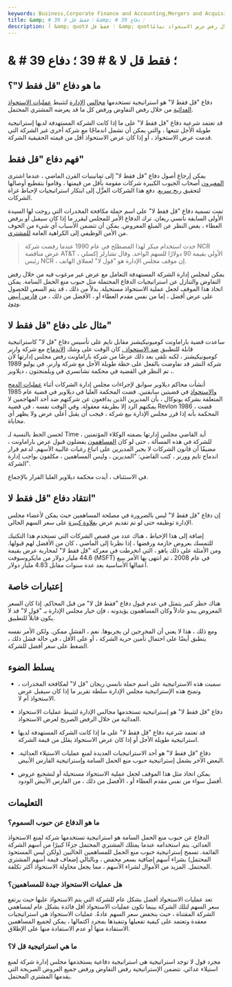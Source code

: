 ```yaml
---
keywords: Business,Corporate Finance and Accounting,Mergers and Acquisitions,M&amp;amp;A
title: &amp; # 39 ؛ فقط قل لا &amp; # 39 ؛ دفاع
description: أ &amp; quot؛ فقط قل لا &amp; quot؛ الدفاع هي إستراتيجية تستخدمها مجالس الإدارة لتثبيط عمليات الاستحواذ العدائية من خلال رفض عرض الاستحواذ تمامًا.
---
```


# & # 39 ؛ فقط قل لا & # 39 ؛ دفاع
## ما هو دفاع "قل فقط لا"؟

دفاع "قل فقط لا" هو استراتيجية تستخدمها [مجالس](/boardofdirectors) [الإدارة](/boardofdirectors) لتثبيط [عمليات الاستحواذ العدائية](/hostiletakeover) من خلال رفض التفاوض ورفض كل ما قد يعرضه المشتري المحتمل.

قد تعتمد شرعية دفاع "قل فقط لا" على ما إذا كانت الشركة المستهدفة لديها إستراتيجية طويلة الأجل تتبعها ، والتي يمكن أن تشمل اندماجًا مع شركة أخرى غير الشركة التي قدمت عرض الاستحواذ ، أو إذا كان عرض الاستحواذ أقل من قيمته الحقيقية الشركة.

## فهم دفاع "قل فقط"

يمكن إرجاع أصول دفاع "قل فقط لا" إلى ثمانينيات القرن الماضي ، عندما اشترى [المغيرون](/raider) أصحاب الجيوب الكبيرة شركات مقومة بأقل من قيمتها ، وقاموا بتقطيع أوصالها لتحقيق [ربح سريع](/profit). دفع هذا الشركات العزَّل إلى ابتكار استراتيجيات لإحباط غزاة الشركات.

تمت تسمية دفاع "قل فقط لا" على اسم حملة مكافحة المخدرات التي روجت لها السيدة الأولى السابقة نانسي ريغان. ترك الدفاع الأمر للمجلس ليقرر ما إذا كان سيقبل أو يرفض العطاء ، بغض النظر عن المبلغ المعروض. يمكن أن تتضمن الأسباب أي شيء من الخوف من الأمن الوظيفي إلى الكراهية العامة [للمشتري](/acquirer).

> حدث استخدام مبكر لهذا المصطلح في عام 1990 عندما رفضت شركة NCR عرض مناقصة AT&T الأولي بقيمة 90 دولارًا للسهم الواحد. وقال تشارلز إكسلي ، رئيس NCR ، إن موقف مجلس الإدارة هو "قول لا" لعملاق الهاتف.

>

يمكن لمجلس إدارة الشركة المستهدفة التعامل مع عرض غير مرغوب فيه من خلال رفض التفاوض والتنازل عن استراتيجيات الدفاع المحتملة مثل حبوب منع الحمل السامة. يمكن اتخاذ هذا الموقف لجعل عملية الاستحواذ مستحيلة. بدلاً من ذلك ، قد يتم السعي للحصول على عرض أفضل ، إما من نفس مقدم العطاء أو ، الأفضل من ذلك ، من [فارس أبيض ودود](/whiteknight).

## مثال على دفاع "قل فقط لا"

ساعدت قضية باراماونت كوميونيكيشنز مقابل تايم على تأسيس دفاع "قل لا" كاستراتيجية قابلة للتطبيق [ضد الاستحواذ .](/anti-takeovermeasure) كان الوقت على وشك [الاندماج](/merger) مع شركة وارنر كوميونيكيشنز ، لكنه تلقى بعد ذلك عرضًا من شركة باراماونت رفض مجلس إدارتها لأن شركة النشر قد تفاوضت بالفعل على خطة طويلة الأجل مع شركة وارنر. في يوليو 1989 ، تم النظر في القضية في محكمة تشانسري في ويلمنجتون ، ديلاوير.

أنشأت محاكم ديلاوير سوابق لإجراءات مجلس إدارة الشركات أثناء [عمليات الدمج والاستحواذ](/mergersandacquisitions) في قضيتين سابقتين. قضت المحكمة العليا في ديلاوير في قضية عام 1985 المتعلقة بشركة يونوكال ، بأن المديرين الذين يدافعون عن شركتهم ضد أحد المهاجمين لا يمكنهم الرد إلا بطريقة معقولة. وفي الوقت نفسه ، في قضية Revlon 1986 ، قضت المحكمة بأنه إذا قرر مجلس الإدارة بيع شركة ، فيجب أن يقبل أعلى عرض ولا يظهر أي محاباة.

لحسن الحظ بالنسبة لـ Time ، أيد القاضي مجلس إدارتها بصفته الوكلاء المؤتمنين للشركة في هذه المسألة ، حتى لو كان [المساهمون](/shareholder) يفضلون قبول عرض باراماونت ، مضيفًا أن قانون الشركات لا يجبر المديرين على اتباع رغبات غالبية الأسهم. لدعم قرار اندماج تايم وورنر ، كتب القاضي: "المديرين ، وليس المساهمين ، مكلفون بواجب إدارة الشركة".

في الاستئناف ، أيدت محكمة ديلاوير العليا القرار بالإجماع.

## انتقاد دفاع "قل فقط لا"

إن دفاع "قل فقط لا" ليس بالضرورة في مصلحة المساهمين حيث يمكن لأعضاء مجلس الإدارة توظيفه حتى لو تم تقديم عرض [بعلاوة كبيرة](/at-a-premium) على سعر السهم الحالي.

إضافة إلى هذا الإحباط ، هناك عدد من قصص الشركات التي تستخدم هذا التكتيك للتمسك بعروض حازمة ورفضها ، إذا نظرنا إلى الماضي ، كان من الأفضل لهم قبولها. ومن الأمثلة على ذلك ياهو ، التي انخرطت في معركة "قل فقط لا" لمحاربة عرض بقيمة 44.6 مليار دولار من مايكروسوفت (MSFT) في عام 2008 ، ثم انتهى بها الأمر ببيع أعمالها الأساسية بعد عدة سنوات مقابل 4.83 مليار دولار.

## إعتبارات خاصة

هناك خطر كبير يتمثل في عدم قبول دفاع "فقط قل لا" من قبل المحاكم. إذا كان السعر المعروض يبدو عادلاً وكان المساهمون يؤيدونه ، فإن خيار مجلس الإدارة بـ "قول لا" قد لا يكون قابلاً للتطبيق.

ومع ذلك ، هذا لا يعني أن المخرجين لن يجربوها. نعم ، الفشل ممكن. ولكن الأمر نفسه ينطبق أيضًا على احتمال تأمين حرية الشركة ، أو على الأقل ، في حالة فشل ذلك ، الضغط على سعر أفضل للشركة.

## يسلط الضوء

- سميت هذه الاستراتيجية على اسم حملة نانسي ريجان "قل لا" لمكافحة المخدرات ، وتمنح هذه الإستراتيجية مجلس الإدارة سلطة تقرير ما إذا كان سيقبل عرض الاستحواذ أم لا.

- دفاع "قل فقط لا" هو إستراتيجية تستخدمها مجالس الإدارة لتثبيط عمليات الاستحواذ العدائية من خلال الرفض الصريح لعرض الاستحواذ.

- قد تعتمد شرعية دفاع "قل فقط لا" على ما إذا كانت الشركة المستهدفة لديها استراتيجية طويلة الأجل أو إذا كان عرض الاستحواذ يقلل من قيمة الشركة.

- دفاع "قل فقط لا" هو أحد الاستراتيجيات العديدة لمنع عمليات الاستيلاء العدائية. البعض الآخر يشمل إستراتيجية حبوب منع الحمل السامة وإستراتيجية الفارس الأبيض.

- يمكن اتخاذ مثل هذا الموقف لجعل عملية الاستحواذ مستحيلة أو لتشجيع عروض أفضل سواء من نفس مقدم العطاء أو ، الأفضل من ذلك ، من الفارس الأبيض الودود.

## التعليمات

### ما هو الدفاع عن حبوب السموم؟

الدفاع عن حبوب منع الحمل السامة هو استراتيجية تستخدمها شركة لمنع الاستحواذ العدائي. يتم استخدامه عندما يمتلك المشتري المحتمل جزءًا كبيرًا من أسهم الشركة القائمة. تسمح إستراتيجية حبوب منع الحمل للمساهمين الحاليين (ولكن ليس المستحوذ المحتمل) بشراء أسهم إضافية بسعر مخفض ، وبالتالي إضعاف قيمة أسهم المشتري المحتمل. المزيد من الأموال لشراء الأسهم ، مما يجعل محاولة الاستحواذ أكثر تكلفة.

### هل عمليات الاستحواذ جيدة للمساهمين؟

تعد عمليات الاستحواذ أفضل بشكل عام للشركة التي يتم الاستحواذ عليها حيث يرتفع سعر السهم لتلك الشركة بينما تكون عمليات الاستحواذ أقل فائدة بشكل عام لمساهمي الشركة المقتناة ، حيث ينخفض سعر السهم عادةً. عمليات الاستحواذ هي استراتيجيات معقدة وتعتمد على كيفية تفعيلها وتنفيذها بمجرد اكتمالها ، يمكن لجميع المساهمين الاستفادة منها أو عدم الاستفادة منها على الإطلاق.

### ما هي استراتيجية قل لا؟

مجرد قول لا توجد استراتيجية هي استراتيجية دفاعية يستخدمها مجلس إدارة شركة لمنع استيلاء عدائي. تتضمن الإستراتيجية رفض التفاوض ورفض جميع العروض الصريحة التي يقدمها المشتري المحتمل.

